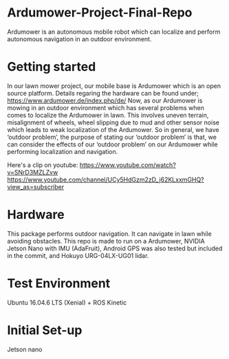 # Ardumower-Project-Final-Repo
Ardumower is an autonomous mobile robot which can localize and perform autonomous navigation in an outdoor environment. 

# Getting started 
In our lawn mower project, our mobile base is Ardumower which is an open source platform. Details regaring the hardware can be found under; https://www.ardumower.de/index.php/de/ Now, as our Ardumower is mowing in an outdoor environment which has several problems when comes to localize the Ardumower in lawn. This involves uneven terrain, misalignment of wheels, wheel slipping due to mud and other sensor noise which leads to weak localization of the Ardumower. So in general, we have ‘outdoor problem’, the purpose of stating our ‘outdoor problem’ is that, we can consider the effects of our ‘outdoor problem’ on our Ardumower while performing localization and navigation.

Here's a clip on youtube: https://www.youtube.com/watch?v=SNrD3MZLZvw
https://www.youtube.com/channel/UCy5HdGzm2zD_j62KLxxmGHQ?view_as=subscriber
# Hardware 

This package performs outdoor navigation. It can navigate in lawn while avoiding obstacles. This repo is made to run on a Ardumower, NVIDIA Jetson Nano with IMU (AdaFruit), Android GPS was also tested but included in the commit, and Hokuyo URG-04LX-UG01 lidar.

# Test Environment
Ubuntu 16.04.6 LTS (Xenial) + ROS Kinetic

# Initial Set-up

Jetson nano

